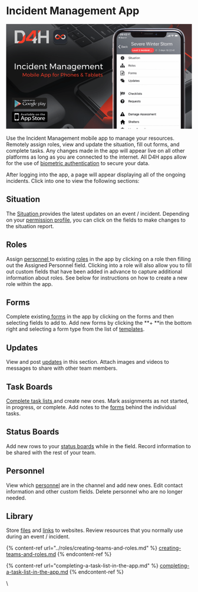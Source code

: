 # Incident Management App

![](<../../.gitbook/assets/incident management mobile app.png>)

Use the Incident Management mobile app to manage your resources.  Remotely assign roles, view and update the situation, fill out forms, and complete tasks. Any changes made in the app will appear live on all other platforms as long as you are connected to the internet. All D4H apps allow for the use of [biometric authentication](../../shared-services/biometric-authentication.md) to secure your data.

After logging into the app, a page will appear displaying all of the ongoing incidents. Click into one to view the following sections:

## Situation

The [Situation ](../situation/)provides the latest updates on an event / incident. Depending on your [permission profile](../../user-access/permissions.md), you can click on the fields to make changes to the situation report. 

## Roles

Assign [personnel ](../personnel/)to existing [roles](../roles/) in the app by clicking on a role then filling out the Assigned Personnel field. Clicking into a role will also allow you to fill out custom fields that have been added in advance to capture additional information about roles. See below for instructions on how to create a new role within the app. 

## Forms

Complete existing[ forms](../forms/) in the app by clicking on the forms and then selecting fields to add to. Add new forms by clicking the **+ **in the bottom right and selecting a form type from the list of [templates](../admin-area/templates/).

## Updates

View and post [updates](../updates/) in this section. Attach images and videos to messages to share with other team members. 

## Task Boards

[Complete task lists ](completing-a-task-list-in-the-app.md)and create new ones. Mark assignments as not started, in progress, or complete. Add notes to the [forms](../forms/) behind the individual tasks. 

## Status Boards

Add new rows to your [status boards](../status-boards/) while in the field. Record information to be shared with the rest of your team. 

## Personnel

View which [personnel](../personnel/) are in the channel and add new ones. Edit contact information and other custom fields. Delete personnel who are no longer needed. 

## **Library**

Store [files](../library/adding-a-new-file.md) and [links](../library/adding-a-new-link.md) to websites. Review resources that you normally use during an event / incident.



{% content-ref url="../roles/creating-teams-and-roles.md" %}
[creating-teams-and-roles.md](../roles/creating-teams-and-roles.md)
{% endcontent-ref %}

{% content-ref url="completing-a-task-list-in-the-app.md" %}
[completing-a-task-list-in-the-app.md](completing-a-task-list-in-the-app.md)
{% endcontent-ref %}







\
